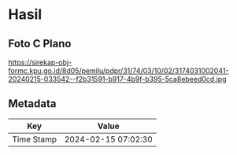 # Hasil

## Foto C Plano

https://sirekap-obj-formc.kpu.go.id/8d05/pemilu/pdpr/31/74/03/10/02/3174031002041-20240215-033542--f2b31591-b917-4b9f-b395-5ca8ebeed0cd.jpg


## Metadata

| Key        | Value               |
| ---------- | ------------------- |
| Time Stamp | 2024-02-15 07:02:30 |



